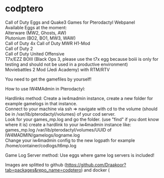 # codptero  
Call of Duty Eggs and Quake3 Games for Pterodactyl Webpanel     
Available Eggs at the moment:    
Alterware (MW2, Ghosts, AW)  
Plutonium (BO2, BO1, MW3, WAW)  
Call of Duty 4x
Call of Duty MWR H1-Mod  
Call of Duty 2  
Call of Duty United Offensive  
T7x/EZZ BOIII (Black Ops 3, please use the t7x egg because boiii is only for testing and should not be used in a productive environment)  
Moviebattles 2 Mod (Jedi Academy) with RTM/RTV

You need to get the gamefiles by yourself!

How to use IW4MAdmin in Pterodactyl:  

Hardlinks method:
Create a iw4madmin instance, create a new folder for example gamelogs in that instance.  
Connect to your machine via ssh => navigate with cd to the volume (should be in /var/lib/pterodactyl/volumes) of your cod server.  
Look for your games_mp.log and go the folder.  (use "find" if you dont know where it is)
create a hardlink to your iw4madmin instance like: games_mp.log /var/lib/pterodactyl/volumes/UUID of IW4MADMIN/gamelogs/logname.log  
Change your iw4madmin config to the new logpath for example /home/container/codlogs/t6mp.log  

Game Log Server method:
Use eggs where game log servers is included!
    

Images are splitted to github (https://github.com/Draakoor?tab=packages&repo_name=codptero) and docker (
